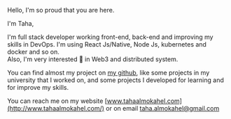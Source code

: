 Hello, I'm so proud that you are here.

I'm Taha,

I'm full stack developer working front-end, back-end and improving my skills in DevOps. I'm using React Js/Native, Node Js, kubernetes and docker and so on.\
Also, I'm very interested 👀 in Web3 and distributed system.

You can find almost my project on [my github](https://github.com/TahaGitHub?tab=repositories), like some projects in my university that I worked on, and some projects I developed for learning and for improve my skills.

You can reach me on my website [www.tahaalmokahel.com](http://www.tahaalmokahel.com/) or on email taha.almokahel@gmail.com

